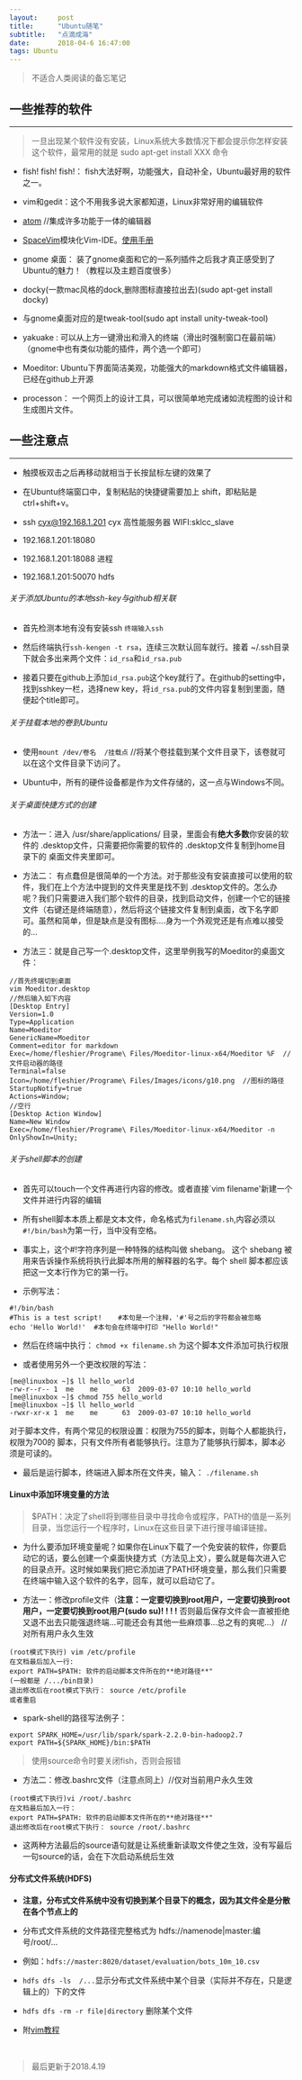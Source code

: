 ```yaml
---
layout:     post
title:      "Ubuntu随笔"
subtitle:   "点滴成海"
date:       2018-04-6 16:47:00
tags: Ubuntu
---
```


>不适合人类阅读的备忘笔记

## 一些推荐的软件
---
>  一旦出现某个软件没有安装，Linux系统大多数情况下都会提示你怎样安装这个软件，最常用的就是 sudo apt-get install XXX 命令

-  fish! fish! fish!： fish大法好啊，功能强大，自动补全，Ubuntu最好用的软件之一。

- vim和gedit：这个不用我多说大家都知道，Linux非常好用的编辑软件

- [atom](https://atom.io/)  //集成许多功能于一体的编辑器

- [SpaceVim](https://zhuanlan.zhihu.com/p/24802058)模块化Vim-IDE。[使用手册](https://spacevim.org/cn/documentation/)

- gnome 桌面： 装了gnome桌面和它的一系列插件之后我才真正感受到了Ubuntu的魅力！（教程以及主题百度很多）

- docky(一款mac风格的dock,删除图标直接拉出去)(sudo apt-get install docky)

- 与gnome桌面对应的是tweak-tool(sudo apt install unity-tweak-tool)

- yakuake : 可以从上方一键滑出和滑入的终端（滑出时强制窗口在最前端）（gnome中也有类似功能的插件，两个选一个即可）

- Moeditor: Ubuntu下界面简洁美观，功能强大的markdown格式文件编辑器，已经在github上开源

- processon： 一个网页上的设计工具，可以很简单地完成诸如流程图的设计和生成图片文件。

## 一些注意点
---

- 触摸板双击之后再移动就相当于长按鼠标左键的效果了

- 在Ubuntu终端窗口中，复制粘贴的快捷键需要加上 shift，即粘贴是 ctrl+shift+v。

- ssh cyx@192.168.1.201 cyx  高性能服务器  WIFI:sklcc_slave

- 192.168.1.201:18080
- 192.168.1.201:18088 进程
- 192.168.1.201:50070 hdfs


###### 关于添加Ubuntu的本地ssh-key与github相关联

- 首先检测本地有没有安装ssh  `终端输入ssh`

- 然后终端执行`ssh-kengen -t rsa`，连续三次默认回车就行。接着 ~/.ssh目录下就会多出来两个文件：`id_rsa`和`id_rsa.pub`

- 接着只要在github上添加`id_rsa.pub`这个key就行了。在github的setting中，找到sshkey一栏，选择new key，将`id_rsa.pub`的文件内容复制到里面，随便起个title即可。


###### 关于挂载本地的卷到Ubuntu

- 使用`mount /dev/卷名  /挂载点`   //将某个卷挂载到某个文件目录下，该卷就可以在这个文件目录下访问了。

- Ubuntu中，所有的硬件设备都是作为文件存储的，这一点与Windows不同。

###### 关于桌面快捷方式的创建

- 方法一：进入 /usr/share/applications/ 目录，里面会有**绝大多数**你安装的软件的 .desktop文件，只需要把你需要的软件的 .desktop文件复制到home目录下的 桌面文件夹里即可。

- 方法二： 有点蠢但是很简单的一个方法。对于那些没有安装直接可以使用的软件，我们在上个方法中提到的文件夹里是找不到 .desktop文件的。怎么办呢？我们只需要进入我们那个软件的目录，找到启动文件，创建一个它的链接文件（右键还是终端随意），然后将这个链接文件复制到桌面，改下名字即可。虽然和简单，但是缺点是没有图标....身为一个外观党还是有点难以接受的...

- 方法三：就是自己写一个.desktop文件，这里举例我写的Moeditor的桌面文件：
```
//首先终端切到桌面
vim Moeditor.desktop
//然后输入如下内容
[Desktop Entry]
Version=1.0
Type=Application
Name=Moeditor
GenericName=Moeditor
Comment=editor for markdown
Exec=/home/fleshier/Programe\ Files/Moeditor-linux-x64/Moeditor %F  //文件启动器的路径
Terminal=false
Icon=/home/fleshier/Programe\ Files/Images/icons/g10.png  //图标的路径
StartupNotify=true
Actions=Window;
//空行
[Desktop Action Window]
Name=New Window
Exec=/home/fleshier/Programe\ Files/Moeditor-linux-x64/Moeditor -n
OnlyShowIn=Unity;

```

###### 关于shell脚本的创建

- 首先可以touch一个文件再进行内容的修改。或者直接`vim filename'新建一个文件并进行内容的编辑

- 所有shell脚本本质上都是文本文件，命名格式为`filename.sh`,内容必须以`#!/bin/bash`为第一行，当中没有空格。

- 事实上，这个#!字符序列是一种特殊的结构叫做 shebang。 这个 shebang 被用来告诉操作系统将执行此脚本所用的解释器的名字。每个 shell 脚本都应该把这一文本行作为它的第一行。

- 示例写法：
```
#!/bin/bash
#This is a test script!    #本句是一个注释，'#'号之后的字符都会被忽略
echo 'Hello World!'  #本句会在终端中打印 "Hello World!"
```

- 然后在终端中执行： `chmod +x filename.sh` 为这个脚本文件添加可执行权限

- 或者使用另外一个更改权限的写法：
```
[me@linuxbox ~]$ ll hello_world
-rw-r--r-- 1  me    me      63  2009-03-07 10:10 hello_world
[me@linuxbox ~]$ chmod 755 hello_world
[me@linuxbox ~]$ ll hello_world
-rwxr-xr-x 1  me    me      63  2009-03-07 10:10 hello_world
```
对于脚本文件，有两个常见的权限设置：权限为755的脚本，则每个人都能执行，权限为700的 脚本，只有文件所有者能够执行。注意为了能够执行脚本，脚本必须是可读的。

- 最后是运行脚本，终端进入脚本所在文件夹，输入： `./filename.sh`


#### Linux中添加环境变量的方法

> $PATH：决定了shell将到哪些目录中寻找命令或程序，PATH的值是一系列目录，当您运行一个程序时，Linux在这些目录下进行搜寻编译链接。

- 为什么要添加环境变量呢？如果你在Linux下载了一个免安装的软件，你要启动它的话，要么创建一个桌面快捷方式（方法见上文），要么就是每次进入它的目录点开。这时候如果我们把它添加进了PATH环境变量，那么我们只需要在终端中输入这个软件的名字，回车，就可以启动它了。

- 方法一：修改profile文件（**注意：一定要切换到root用户，一定要切换到root用户，一定要切换到root用户(sudo su)! ! ! !** 否则最后保存文件会一直被拒绝又退不出去只能强退终端...可能还会有其他一些麻烦事...总之有的爽呢...） //对所有用户永久生效

```  
(root模式下执行) vim /etc/profile
在文档最后加入一行:
export PATH=$PATH: 软件的启动脚本文件所在的**绝对路径**"
(一般都是 /.../bin目录)
退出修改后在root模式下执行： source /etc/profile
或者重启
```

- spark-shell的路径写法例子：
```
export SPARK_HOME=/usr/lib/spark/spark-2.2.0-bin-hadoop2.7
export PATH=${SPARK_HOME}/bin:$PATH
```

> 使用source命令时要关闭fish，否则会报错

- 方法二：修改.bashrc文件（注意点同上）//仅对当前用户永久生效
```
(root模式下执行)vi /root/.bashrc
在文档最后加入一行：
export PATH=$PATH: 软件的启动脚本文件所在的**绝对路径**"
退出修改后在root模式下执行： source /root/.bashrc
```

- 这两种方法最后的source语句就是让系统重新读取文件使之生效，没有写最后一句source的话，会在下次启动系统后生效

#### 分布式文件系统(HDFS)
- **注意，分布式文件系统中没有切换到某个目录下的概念，因为其文件全是分散在各个节点上的**

- 分布式文件系统的文件路径完整格式为 hdfs://namenode|master:编号/root/...
- 例如：`hdfs://master:8020/dataset/evaluation/bots_10m_10.csv`

- `hdfs dfs -ls  /...`显示分布式文件系统中某个目录（实际并不存在，只是逻辑上的）下的文件

- `hdfs dfs -rm -r file|directory` 删除某个文件

- 附[vim教程](https://github.com/wsdjeg/vim-galore-zh_cn)

<br>

>最后更新于2018.4.19
